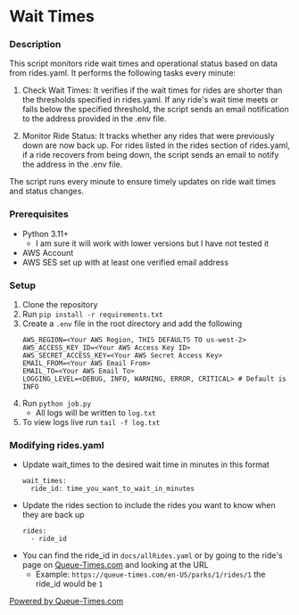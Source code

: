 # Wait Times

### Description
This script monitors ride wait times and operational status based on data from rides.yaml. It performs the following tasks every minute:

1. Check Wait Times: It verifies if the wait times for rides are shorter than the thresholds specified in rides.yaml. If any ride's wait time meets or falls below the specified threshold, the script sends an email notification to the address provided in the .env file.

2. Monitor Ride Status: It tracks whether any rides that were previously down are now back up. For rides listed in the rides section of rides.yaml, if a ride recovers from being down, the script sends an email to notify the address in the .env file.

The script runs every minute to ensure timely updates on ride wait times and status changes.

### Prerequisites
- Python 3.11+
    - I am sure it will work with lower versions but I have not tested it
- AWS Account
- AWS SES set up with at least one verified email address

### Setup
1. Clone the repository
2. Run `pip install -r requirements.txt`
3. Create a `.env` file in the root directory and add the following
    ```
    AWS_REGION=<Your AWS Region, THIS DEFAULTS TO us-west-2>
    AWS_ACCESS_KEY_ID=<Your AWS Access Key ID>
    AWS_SECRET_ACCESS_KEY=<Your AWS Secret Access Key>
    EMAIL_FROM=<Your AWS Email From>
    EMAIL_TO=<Your AWS Email To>
    LOGGING_LEVEL=<DEBUG, INFO, WARNING, ERROR, CRITICAL> # Default is INFO
    ```
4. Run `python job.py`
    - All logs will be written to `log.txt`
5. To view logs live run `tail -f log.txt`

### Modifying rides.yaml
- Update wait_times to the desired wait time in minutes in this format
    ```
    wait_times:
      ride_id: time_you_want_to_wait_in_minutes
    ```
- Update the rides section to include the rides you want to know when they are back up
    ```
    rides:
      - ride_id
    ```
- You can find the ride_id in `docs/allRides.yaml` or by going to the ride's page on [Queue-Times.com](https://queue-times.com/en-US) and looking at the URL
    - Example: `https://queue-times.com/en-US/parks/1/rides/1` the ride_id would be `1`

[Powered by Queue-Times.com](https://queue-times.com/en-US)